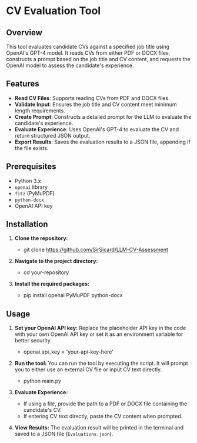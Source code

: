 # CV Evaluation Tool

## Overview

This tool evaluates candidate CVs against a specified job title using OpenAI's GPT-4 model. It reads CVs from either PDF or DOCX files, constructs a prompt based on the job title and CV content, and requests the OpenAI model to assess the candidate's experience.

## Features

- **Read CV Files**: Supports reading CVs from PDF and DOCX files.
- **Validate Input**: Ensures the job title and CV content meet minimum length requirements.
- **Create Prompt**: Constructs a detailed prompt for the LLM to evaluate the candidate's experience.
- **Evaluate Experience**: Uses OpenAI's GPT-4 to evaluate the CV and return structured JSON output.
- **Export Results**: Saves the evaluation results to a JSON file, appending if the file exists.

## Prerequisites

- Python 3.x
- `openai` library
- `fitz` (PyMuPDF)
- `python-docx`
- OpenAI API key

## Installation

1. **Clone the repository:**
   - git clone https://github.com/SirSicard/LLM-CV-Assessment

2. **Navigate to the project directory:**
   - cd your-repository

3. **Install the required packages:**
   - pip install openai PyMuPDF python-docx


## Usage

1. **Set your OpenAI API key:**
   Replace the placeholder API key in the code with your own OpenAI API key or set it as an environment variable for better security.
   
   - openai.api_key = 'your-api-key-here'

2. **Run the tool:**
   You can run the tool by executing the script. It will prompt you to either use an external CV file or input CV text directly.
   
   - python main.py


3. **Evaluate Experience:**
   - If using a file, provide the path to a PDF or DOCX file containing the candidate's CV.
   - If entering CV text directly, paste the CV content when prompted.

4. **View Results:**
   The evaluation result will be printed in the terminal and saved to a JSON file (`Evaluations.json`).
